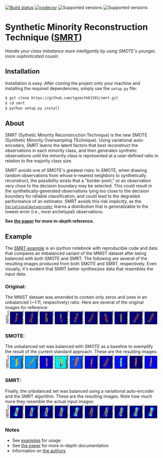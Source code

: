 [![Build status](https://travis-ci.org/tgsmith61591/smrt.svg?branch=master)](https://travis-ci.org/tgsmith61591/smrt)
[![codecov](https://codecov.io/gh/tgsmith61591/smrt/branch/master/graph/badge.svg)](https://codecov.io/gh/tgsmith61591/smrt)
![Supported versions](https://img.shields.io/badge/python-2.7-blue.svg)
![Supported versions](https://img.shields.io/badge/python-3.5-blue.svg)


# Synthetic Minority Reconstruction Technique ([SMRT](https://www.youtube.com/watch?v=tcGQpjCztgA))
*Handle your class imbalance more intelligently by using SMOTE's younger, more sophisticated cousin*


## Installation

Installation is easy. After cloning the project onto your machine and installing the required dependencies,
simply use the `setup.py` file:

```bash
$ git clone https://github.com/tgsmith61591/smrt.git
$ cd smrt
$ python setup.py install
```

## About

SMRT (Sythetic Minority Reconstruction Technique) is the new SMOTE (Synthetic Minority Oversampling TEchnique).
Using variational auto-encoders, SMRT learns the latent factors that best reconstruct the observations in each
minority class, and then generates synthetic observations until the minority class is represented at a user-defined
ratio in relation to the majority class size.

SMRT avoids one of SMOTE's greatest risks: In SMOTE, when drawing random observations from whose k-nearest
neighbors to synthetically reconstruct, the possibility exists that a "border point," or an observation very close to
the decision boundary may be selected. This could result in the synthetically-generated observations lying
too close to the decision boundary for reliable classification, and could lead to the degraded performance
of an estimator. SMRT avoids this risk implicitly, as the [``VariationalAutoencoder``](smrt/autoencode/autoencoder.py)
learns a distribution that is generalizable to the lowest-error (i.e., most archetypal) observations.

__See [the paper](doc/smrt.tex) for more in-depth reference.__

## Example

The [SMRT example](examples/) is an ipython notebook with reproducible code and data that compares an imbalanced
variant of the MNIST dataset after being balanced with both SMOTE and SMRT. The following are several of the resulting
images produced from both SMOTE and SMRT, respectively. Even visually, it's evident that SMRT better synthesizes data
that resembles the input data.

### Original:

The MNIST dataset was amended to contain only zeros and ones in an unbalanced (~1:11, respectively) ratio. Here are
several of the original images for reference:
<br/>
<img src="examples/img/mnist.png" width="600" alt="Original"/>

### SMOTE:

The unbalanced set was balanced with SMOTE as a baseline to exemplify the result of the current standard approach.
These are the resulting images:
<br/>
<img src="examples/img/smote.png" width="600" alt="SMOTE"/>

### SMRT:

Finally, the unbalanced set was balanced using a variational auto-encoder and the SMRT algorithm. These are the
resulting images. Note how much more they resemble the actual input images:
<br/>
<img src="examples/img/smrt.png" width="600" alt="SMRT"/>

### Notes

- See [examples](examples/) for usage
- See [the paper](doc/smrt.tex) for more in-depth documentation
- Information on [the authors](AUTHORS.md)
